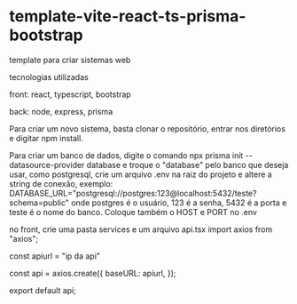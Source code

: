 # template-vite-react-ts-prisma-bootstrap
template para criar sistemas web

tecnologias utilizadas

front: react, typescript, bootstrap

back: node, express, prisma

Para criar um novo sistema, basta clonar o repositório, entrar nos diretórios e digitar npm install.

Para criar um banco de dados, digite o comando npx prisma init --datasource-provider database e troque o "database" pelo banco que deseja usar, como postgresql, crie um arquivo .env na raiz do projeto e altere a string de conexão, exemplo: DATABASE_URL="postgresql://postgres:123@localhost:5432/teste?schema=public" onde postgres é o usuário, 123 é a senha, 5432 é a porta e teste é o nome do banco. Coloque também o HOST e PORT no .env

no front, crie uma pasta services e um arquivo api.tsx
import axios from "axios";

const apiurl = "ip da api" 

const api = axios.create({
  baseURL: apiurl,
});

export default api;
